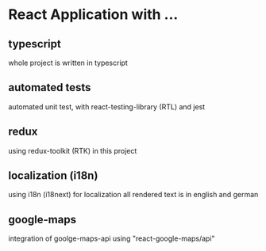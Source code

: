 # React Application with ...

## typescript

whole project is written in typescript

## automated tests

automated unit test, with react-testing-library (RTL) and jest

## redux

using redux-toolkit (RTK) in this project

## localization (i18n)

using i18n (i18next) for localization
all rendered text is in english and german

## google-maps

integration of goolge-maps-api using "react-google-maps/api"
